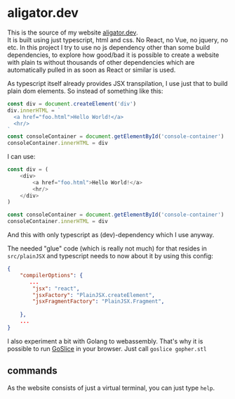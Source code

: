 # aligator.dev

This is the source of my website [aligator.dev](https://aligator.dev).  
It is built using just typescript, html and css. No React, no Vue, no jquery, no etc.
In this project I try to use no js dependency other than some build dependencies, to 
explore how good/bad it is possible to create a website with plain ts without thousands of other dependencies 
which are automatically pulled in as soon as React or similar is used.

As typescript itself already provides JSX transpilation, I use just that to build plain dom elements.
So instead of something like this:
```ts
const div = document.createElement('div')
div.innerHTML = `
  <a href="foo.html">Hello World!</a>
  <hr/>
`
const consoleContainer = document.getElementById('console-container')
consoleContainer.innerHTML = div
```
I can use:
```ts
const div = (
    <div>
        <a href="foo.html">Hello World!</a>
        <hr/>
    </div>
)

const consoleContainer = document.getElementById('console-container')
consoleContainer.innerHTML = div
```
And this with only typescript as (dev)-dependency which I use anyway.

The needed "glue" code (which is really not much) for that resides in `src/plainJSX` and typescript needs to now about it by using this config:
```json
{
    "compilerOptions": {
       ...
        "jsx": "react",
        "jsxFactory": "PlainJSX.createElement",
        "jsxFragmentFactory": "PlainJSX.Fragment",
       
    },
    ...
}
```

I also experiment a bit with Golang to webassembly. That's why it is possible to run
[GoSlice](https://github.com/aligator/goslice) in your browser. Just call `goslice gopher.stl`

## commands
As the website consists of just a virtual terminal, you can just type `help`.
